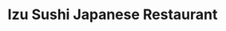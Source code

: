 ---
layout: place
title: "Izu Sushi Japanese Restaurant"
permalink: /new-jersey/long-branch/izu-sushi-japanese-restaurant.html
stateAbbr: NJ
stateName: New Jersey
cityName: Long Branch
place_id: ChIJd49OPgIlwokRUcvx7t7FSU8
photos:
  - name: >-
      places/ChIJd49OPgIlwokRUcvx7t7FSU8/photos/AeeoHcIMZey-26gmV7Vogz-MHxWrfSGzRVT-Q9VqM3HzYI86cUfjIsXQiKO9VPOnbptOPNOq_XF6L8v_QNWLIlHAKap0OjJpHKcccafvchDVzUHo6-KioWtHLr27nS7O3XwK4Z8jAiYrH4B1p8PNLTs7zmhu7TPVTWNY8LMm3oZlFNBScYA9nZvX_z4KV2KP9KkNFNYe73JlgYuREUo9yWLNXgH8mCQdEQoV1EdNvRVrr4GXyzKR2WmZXQAUTbHXoEt3cjMIpjNgoKjelEonoEe7E5ZIEYIO-LAljmaYsMmlYs9_Vb2O04kaIBCG39tUy0PfssSn9LmpMBlNPjDHyOpt_95947WzkJN0xbyFvctMyL-CodNcFvn7ocUs8cCzI4yjmSWQYOD7uyMlIwL71VkGH4pW4XhbEy2pHxu3U61aitEkwQ
    widthPx: 3264
    heightPx: 2448
    authorAttributions:
      - displayName: Raymond Tozer
        uri: https://maps.google.com/maps/contrib/112332069366081904486
        photoUri: >-
          https://lh3.googleusercontent.com/a/ACg8ocJNxjKFdVG9N9DL0Q65MwG3dvnt-q_-tpcP9zldNwXC4G9PKg=s100-p-k-no-mo
    flagContentUri: >-
      https://www.google.com/local/imagery/report/?cb_client=maps_api_places.places_api&image_key=!1e10!2sCIHM0ogKEICAgIC4ko_jOQ&hl=en-US
    googleMapsUri: >-
      https://www.google.com/maps/place//data=!3m4!1e2!3m2!1sCIHM0ogKEICAgIC4ko_jOQ!2e10!4m2!3m1!1s0x89c225023e4e8f77:0x4f49c5deeef1cb51
  - name: >-
      places/ChIJd49OPgIlwokRUcvx7t7FSU8/photos/AeeoHcIhAkxpIZ6rVsuYn55R4ObDipPy13prtFaUm96PAkKot2HJn9p7Yx-lljcMtl0saXK10EpFyZCDtdY7vMS1iswSD3WI8Ha0a9P9Q77IaatzBU-CD6J6m5Rw1cZUiCZUp4oPcXMEaG4cEfLlDPX9HNZ6HqFBJT6Rw94E7WE5cb1SJLBALlpoVpsAdvCFFDsPqxdCDpiR81gPGGDw5VX7nF55aIC4_2WUASyogT6xs1ze_bNMtXW8Kvml7Q72HeDtVLQGErNiB3-rKAoFtDBAEYKn9h7Jz1BBTIt0oeMRkVvKzg
    widthPx: 2448
    heightPx: 3264
    authorAttributions:
      - displayName: Izu Sushi Japanese Restaurant
        uri: https://maps.google.com/maps/contrib/117850094789651500147
        photoUri: >-
          https://lh3.googleusercontent.com/a/ACg8ocIajXYnsW6SEp0CNrMUZvh7uNY8W3F_NhEHFlczUockkgbJjw=s100-p-k-no-mo
    flagContentUri: >-
      https://www.google.com/local/imagery/report/?cb_client=maps_api_places.places_api&image_key=!1e10!2sAF1QipPoMKj1rgVm3vghym-9vaOi_e7Ohm3ZXM1SaT8k&hl=en-US
    googleMapsUri: >-
      https://www.google.com/maps/place//data=!3m4!1e2!3m2!1sAF1QipPoMKj1rgVm3vghym-9vaOi_e7Ohm3ZXM1SaT8k!2e10!4m2!3m1!1s0x89c225023e4e8f77:0x4f49c5deeef1cb51
  - name: >-
      places/ChIJd49OPgIlwokRUcvx7t7FSU8/photos/AeeoHcKYWlq080dOqQFSJ0Mz7MFlcJhxEnQVCIJn5dsHM_Pj1cC_2K7U3H7_fS36yGoHRK4XaMr4kLCP2YrNxUi2ADxeE1DN8q00SuQXLnd72YX_qzzB4Ut5MHvP5GfSULX48-JEtwo944lFMlehoJ55uuoMlfN6MVvD4J6pBCIus9fUnDTkaJvog5EsW0GElmIa12njPelDc9Uq9yhf0zLd7ULjT7dBVsIv1rGUZuBZAA-IRT81nTFcyvolZGoTeD_aK6ErF3xQqzsh0ZIpvM0s7a7ePbhjPf7FuhioSA-WqdYrdwpIiI4mEI-CNPeywPDno-oSZ7fd_ezPT8JGO8e8r1p1SJsAfGdDOeGrF6k2_bJbjInHGlFWpt1-pJKx_sw08qP0zW2e098ks3kiglaRhUadNj9bIzRrwps8AkW_oHRAU-VQ
    widthPx: 3600
    heightPx: 4800
    authorAttributions:
      - displayName: karina teran
        uri: https://maps.google.com/maps/contrib/112469143311093271746
        photoUri: >-
          https://lh3.googleusercontent.com/a-/ALV-UjUtihkuNerM3wTD0cpuyZtVgO3hjpGIPuuoKgkfk_okwaujuuXkcA=s100-p-k-no-mo
    flagContentUri: >-
      https://www.google.com/local/imagery/report/?cb_client=maps_api_places.places_api&image_key=!1e10!2sCIHM0ogKEICAgICG8oe16wE&hl=en-US
    googleMapsUri: >-
      https://www.google.com/maps/place//data=!3m4!1e2!3m2!1sCIHM0ogKEICAgICG8oe16wE!2e10!4m2!3m1!1s0x89c225023e4e8f77:0x4f49c5deeef1cb51
  - name: >-
      places/ChIJd49OPgIlwokRUcvx7t7FSU8/photos/AeeoHcIEpBb4sj9aCDlNCOWaSWJupE7u1lwCz5BMNmLqmH16BSag-1u6Mpi9p9m55f7OzLMkLdcMx8OnbaaE9cDUV954HqFevbU-x8v_u7Rhxz_lqwilLuQy9RE7rZEGWLsNrLOKw-pn7F2F5bcITVST-e6KUViKUSnXYlGd_Htb3KE8kwQM5gergFnMG-ozib6d_q2Y3-T0l5t5ZRwrBfC0sGtMGTl4jzNidzTAxJnlKI4Aj1lYIX1nYq8DXnFRPto9Ijr67X252EvF0IKFNYvMMjuKQUtpO9VhGFDlVlpGxr6jjeGnxXkkqFxz3mDUNgHXwRbiq9CQP4f_A8jgUH8KNyrToynWgm3394CMt7FmblYj2cO8i8POVifYMsAxUid720goPLWJ7hXcrORe3PbExSONORMxED_08xC2eEpeTpNGx8T8
    widthPx: 4000
    heightPx: 3000
    authorAttributions:
      - displayName: Elena
        uri: https://maps.google.com/maps/contrib/103024990682528804100
        photoUri: >-
          https://lh3.googleusercontent.com/a-/ALV-UjVH_37uoLpz0eInEc644hgKMgqomXm8rkP2Eln_0QfB9ErU842OnA=s100-p-k-no-mo
    flagContentUri: >-
      https://www.google.com/local/imagery/report/?cb_client=maps_api_places.places_api&image_key=!1e10!2sCIHM0ogKEICAgIDT6eWbmAE&hl=en-US
    googleMapsUri: >-
      https://www.google.com/maps/place//data=!3m4!1e2!3m2!1sCIHM0ogKEICAgIDT6eWbmAE!2e10!4m2!3m1!1s0x89c225023e4e8f77:0x4f49c5deeef1cb51
  - name: >-
      places/ChIJd49OPgIlwokRUcvx7t7FSU8/photos/AeeoHcLEd-8wCMKJ32EDNLnRyBqab4tuuFPEtfbWh5RPwsoS7aGmRz6ucj2On5KWZJvqX_FPSecltlE6Bt1CBTV37tXF9X8Jvvxt8ZPGSnHMRt3eHxD2rXTi7FgVsaF92zu0Xhj-AfZqYSRHuaYYFiZ7Q3iypPlrehkvGsnvmPnOHs0wY1jEY5-fAWaCAqvp_TzJ-EjzECtg-4O7upncIYbfQXsGVVmK0IYBk6pwZnA724uHt4Rhcl6mkI8Olfzikk1rvarhXRfGEWcVAPDfUl6pcX5jxNP02dEJFs9Bq8qlpnjnHIW46SyjpVCS2baWGkxX2a4kIjl4fjRv8d-zc2Y7o-PiNikweJbI2G4Ii5EVExdwN8qJLt4vdWr8oUhxqIrLziS7bElSI76K-BRkuinYt8c4qyfcgAL2UkMJYgkZaQ_WgQ
    widthPx: 3120
    heightPx: 4160
    authorAttributions:
      - displayName: Bobby Boyce
        uri: https://maps.google.com/maps/contrib/100685147353356442198
        photoUri: >-
          https://lh3.googleusercontent.com/a-/ALV-UjVNsrw1fkjKzfd7j5zyABY0kVrnSPNEcXLxstpyV2Gw4YYOye0taQ=s100-p-k-no-mo
    flagContentUri: >-
      https://www.google.com/local/imagery/report/?cb_client=maps_api_places.places_api&image_key=!1e10!2sCIHM0ogKEICAgICbp8f5dg&hl=en-US
    googleMapsUri: >-
      https://www.google.com/maps/place//data=!3m4!1e2!3m2!1sCIHM0ogKEICAgICbp8f5dg!2e10!4m2!3m1!1s0x89c225023e4e8f77:0x4f49c5deeef1cb51
  - name: >-
      places/ChIJd49OPgIlwokRUcvx7t7FSU8/photos/AeeoHcI1O0IXuP-2ngQRWP0-RV2zmSEhmgtx4n2Qt-VZbdroXHFGk1Wfd4HFKyOV-obV0_JRa9XHcYUIiysoFLdkvoNYxw6VcwrwW5E8qO21skY1Oc7aZaVV1I5iuEAJpSWG5PCyUC1bpGL08zwBHSVgqP0km25h4vqKN-VdmDYlFYS6bZPf-MdPWQlBnHUGiBgB0iT7dZcA1zy6u5ZmppCIuJYzpOnyDvJ3uswuOBLrjftFCzzHfJmhQu3GOWLwE_oMw8Af3KmM7SboMOSWA0T4oioMCABVouNdxZOm0KfY-TgjZydTsBaUihUxIfuEQcqAusLnsaKR26Z4QYgdNJ1AJfi4hynprTaTL22mzhAoV3FyY34daWqmcJtseMCwkzmhnAndTzJGFvbFnus6y0C03dSQbsYpJx9_zqRtmsmDej4KNQ
    widthPx: 4608
    heightPx: 2592
    authorAttributions:
      - displayName: Daniel Spector
        uri: https://maps.google.com/maps/contrib/108092104509703365653
        photoUri: >-
          https://lh3.googleusercontent.com/a/ACg8ocLpC1Z_9Chm6zy0qZ_zznB-CKDEp2L6-lD8xPBz0jzvEahw2g=s100-p-k-no-mo
    flagContentUri: >-
      https://www.google.com/local/imagery/report/?cb_client=maps_api_places.places_api&image_key=!1e10!2sCIHM0ogKEICAgIDxybq6UA&hl=en-US
    googleMapsUri: >-
      https://www.google.com/maps/place//data=!3m4!1e2!3m2!1sCIHM0ogKEICAgIDxybq6UA!2e10!4m2!3m1!1s0x89c225023e4e8f77:0x4f49c5deeef1cb51
  - name: >-
      places/ChIJd49OPgIlwokRUcvx7t7FSU8/photos/AeeoHcJhKTnEtgm4l2aztrRRdal190ZxTMnFH3LDRN0yHlJJ-W2aYbo91WJWNd22qzpj2LelT8z7Ibzm-nP0MRj65-Nh74YyKP_MEmA2bs59ffvkeqJE4dauxo9xb95C5YX-Blx8wyzuQunhtpv3OzPfY-0aj-164qOzutDypbu2LFn1jywe27JpTAU4KEtY3jthAnNDHOlQUzDL9rveRslXuUsEl3KY1t03KKSv9hhHr4V9gns3NVNFTpgqo03KzL4LTJ8igO1c-zFKeO-KuXdptKnCPFDthUPOjd-EH1lrYEtaE88vWBB13kHrjwiDM4bmgM-t_3ePxZi9xpCbh2_9NCm66yVOKPfAcqkq8j1MbpNcQ5j7EASUMj6sdWJMB5_YTqKG1usQsuDLRnMrcgI0iRNWUoaRb1lg6P6FcsqnAw8wgA
    widthPx: 4608
    heightPx: 3456
    authorAttributions:
      - displayName: Wednesday Black
        uri: https://maps.google.com/maps/contrib/110523986344788394187
        photoUri: >-
          https://lh3.googleusercontent.com/a-/ALV-UjVfn5ZCoRbzVmre-OalCq7gm_YtERD7rH0UqhnKBBUTTluApULHNg=s100-p-k-no-mo
    flagContentUri: >-
      https://www.google.com/local/imagery/report/?cb_client=maps_api_places.places_api&image_key=!1e10!2sCIHM0ogKEICAgICEv4GCVQ&hl=en-US
    googleMapsUri: >-
      https://www.google.com/maps/place//data=!3m4!1e2!3m2!1sCIHM0ogKEICAgICEv4GCVQ!2e10!4m2!3m1!1s0x89c225023e4e8f77:0x4f49c5deeef1cb51
  - name: >-
      places/ChIJd49OPgIlwokRUcvx7t7FSU8/photos/AeeoHcJoEHTzAie2a91vQ3gJMVOVq8YV8ZQ1KivnPMY3AfyLbf53UxpF0rgs4lo-OT6KvcPbTGyZd7M2th9rb4Eylbny0f3RiLim1zwzZytTHpDv4fBhBviri0DrUvIZ-nTt3LJ3z53GBBgnevBH0bfFEQWBjKZb-JZyZFZO-LbbbQEOVOBouoptVtyjHj54f-ClGaZ58kyr1npH3MibU8aLmIthRjof5Y9s67gHAKNYZ3DtV0cwTaB1n-NxAV8-gaXktBZbWn9q9w-BQ9MkLPTr0tXcOBYLrPoaEw_EqoaBn2h0cKyk0kIn_XTbhWApprbycCB2O5YyqoDrryUTuMYR6Y1f08laEAtldcPSTalMI_x-OAyQJIigmA_riYBKu575VSxLt4dJmBPSL1eRsIgysmH_g_JkwBnLsBIhGmgt4wjfrA
    widthPx: 4048
    heightPx: 3036
    authorAttributions:
      - displayName: Luke Matarazzo
        uri: https://maps.google.com/maps/contrib/103319849429163520472
        photoUri: >-
          https://lh3.googleusercontent.com/a-/ALV-UjWWOTmR_KIcjGeuNo0FDHpQiFXaccylQmc7nMpUbG5k0rBehEtZ=s100-p-k-no-mo
    flagContentUri: >-
      https://www.google.com/local/imagery/report/?cb_client=maps_api_places.places_api&image_key=!1e10!2sCIHM0ogKEICAgIDM4ZqMTA&hl=en-US
    googleMapsUri: >-
      https://www.google.com/maps/place//data=!3m4!1e2!3m2!1sCIHM0ogKEICAgIDM4ZqMTA!2e10!4m2!3m1!1s0x89c225023e4e8f77:0x4f49c5deeef1cb51
  - name: >-
      places/ChIJd49OPgIlwokRUcvx7t7FSU8/photos/AeeoHcJMoU9LvbBQJO6i5JQ8H9-SNRu0DZW3aEMdsync2U1FVc7jLcy8Wp-uRWflvdgAXxzeSsTt553vYcZNMkOGu2I2EEMCYOJcUAzJXFQ3xB1pUEvUocZymcCy-VlP4YWToccipJwUPdv0GzeOtL98-sc8apicH0qj6_S_IfJWPEPogNrYNg-uaWvMdJINkpQPJxoTEigVqs0VemvzRri7A_MxGfzQcWjAorqt23a3vU-7H54U6MpACn3OOdhRP6jSRBz655fH1-NLT7z9tM7RENy6Kr7xjpKNT6xtUqgOqJ08c6bPWZkt-YgMhrAxZpEhf5I0zabL0jrntYUPCYyPMK48LD-_Un8ZyXBtt8vOMO3bWvvshbpyHljHfz_QoYU84qUB2lP_8XT8Isp_-Fb_2Rn6tfrp_0TedOPQDZCvIiBhi6oW
    widthPx: 3072
    heightPx: 4080
    authorAttributions:
      - displayName: Lisa Purdon Coldwell Banker Realty
        uri: https://maps.google.com/maps/contrib/102520250301563271683
        photoUri: >-
          https://lh3.googleusercontent.com/a-/ALV-UjWgz2uzb81TgXcHo1Cgu8s8IpTlXDmPvL-LSe94NewbQZSXfrJ7aQ=s100-p-k-no-mo
    flagContentUri: >-
      https://www.google.com/local/imagery/report/?cb_client=maps_api_places.places_api&image_key=!1e10!2sCIHM0ogKEICAgIDp772d0AE&hl=en-US
    googleMapsUri: >-
      https://www.google.com/maps/place//data=!3m4!1e2!3m2!1sCIHM0ogKEICAgIDp772d0AE!2e10!4m2!3m1!1s0x89c225023e4e8f77:0x4f49c5deeef1cb51
  - name: >-
      places/ChIJd49OPgIlwokRUcvx7t7FSU8/photos/AeeoHcIet_BaX8CbVpyeXu0JI9X3mv4e6fWQrD22w3vC8Kt2x7pigg1keAXJvB8RdWldfIrvJFaTB0pS-eY0aAU8CNFOdWcCAyMQ9w-LoSmjXwf9cdASnyq8FNsiUlmiweMipKBScACgesvBRO-_qHAaVUox91nLzvZkMjlChRRJz-d8tt_Gace8XEtjWe1N2GIdwvTPE-pQjzGpVnxKdByzc6EJpGO_Th6wDeGsYAs6ibFTJjF5b1vZtKBuxIvlgF8Szp4uMkRIARiUpFZj3X1yYO3Bb6xWkItauPlzDF0agL9o8hdneSm8ThJ5pgMpnGgbHOfrUl_T25uPrfNGqSMew7KxVwNRL8rTA2NsxOZ3SMlUkcVMwaa-xPVj0GLg2ALo01x6vWs-ymk5yBeA7NZ05f8P9vDNZtYRudcn5w-w2wqDdw0
    widthPx: 1713
    heightPx: 803
    authorAttributions:
      - displayName: Isabella Lima
        uri: https://maps.google.com/maps/contrib/115002083341388121492
        photoUri: >-
          https://lh3.googleusercontent.com/a-/ALV-UjW0aOo_byVoZCu7Y5Tqp6aV4ZYorBDIWffzBG9Ev9-4cfdTQLIJUg=s100-p-k-no-mo
    flagContentUri: >-
      https://www.google.com/local/imagery/report/?cb_client=maps_api_places.places_api&image_key=!1e10!2sCIHM0ogKEICAgIDhrbi_lgE&hl=en-US
    googleMapsUri: >-
      https://www.google.com/maps/place//data=!3m4!1e2!3m2!1sCIHM0ogKEICAgIDhrbi_lgE!2e10!4m2!3m1!1s0x89c225023e4e8f77:0x4f49c5deeef1cb51
address: 31 Montgomery Ave, Long Branch, NJ 07740, USA
street: 31 Montgomery Ave
city: Long Branch
state: NJ
zip: '07740'
country: USA
neighborhood: null
latitude: '40.285516'
longitude: '-73.984861'
accessibility_options:
  wheelchairAccessibleParking: true
  wheelchairAccessibleEntrance: true
  wheelchairAccessibleRestroom: true
  wheelchairAccessibleSeating: true
business_status: OPERATIONAL
name: Izu Sushi Japanese Restaurant
google_maps_links:
  directionsUri: >-
    https://www.google.com/maps/dir//''/data=!4m7!4m6!1m1!4e2!1m2!1m1!1s0x89c225023e4e8f77:0x4f49c5deeef1cb51!3e0
  placeUri: https://maps.google.com/?cid=5713315163578420049
  writeAReviewUri: >-
    https://www.google.com/maps/place//data=!4m3!3m2!1s0x89c225023e4e8f77:0x4f49c5deeef1cb51!12e1
  reviewsUri: >-
    https://www.google.com/maps/place//data=!4m4!3m3!1s0x89c225023e4e8f77:0x4f49c5deeef1cb51!9m1!1b1
  photosUri: >-
    https://www.google.com/maps/place//data=!4m3!3m2!1s0x89c225023e4e8f77:0x4f49c5deeef1cb51!10e5
primary_type: Japanese Restaurant
opening_hours:
  regular: null
  current: null
secondary_opening_hours:
  regular:
    weekdayDescriptions: null
    type: null
  current:
    weekdayDescriptions: null
    type: null
phone: null
price_level: null
price_range: null
rating: null
rating_count: 0
website: null
description: null
reviews: null
parking_options: null
payment_options: null
allow_dogs: null
curbside_pickup: null
delivery: null
dine_in: null
good_for_children: null
good_for_groups: null
good_for_sports: null
live_music: null
menu_for_children: null
outdoor_seating: null
reservable: null
restroom: null
serves_beer: null
serves_breakfast: null
serves_brunch: null
serves_cocktails: null
serves_coffee: null
serves_dinner: null
serves_dessert: null
serves_lunch: null
serves_vegetarian_food: null
serves_wine: null
takeout: null

---